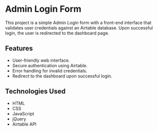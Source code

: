 # Admin Login Form

This project is a simple Admin Login form with a front-end interface that validates user credentials against an Airtable database. Upon successful login, the user is redirected to the dashboard page.

## Features

- User-friendly web interface.
- Secure authentication using Airtable.
- Error handling for invalid credentials.
- Redirect to the dashboard upon successful login.

## Technologies Used

- HTML
- CSS
- JavaScript
- jQuery
- Airtable API
